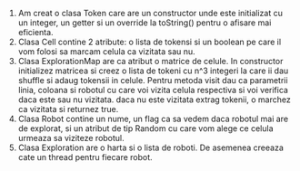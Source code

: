 1) Am creat o clasa Token care are un constructor unde este initializat cu un integer, un getter si un override la toString() pentru o afisare mai eficienta.
2) Clasa Cell contine 2 atribute: o lista de tokensi si un boolean pe care il vom folosi sa marcam celula ca vizitata sau nu.
3) Clasa ExplorationMap are ca atribut o matrice de celule. In constructor initializez matricea si creez o lista de tokeni cu n^3 integeri la care ii dau shuffle si
   adaug tokensii in celule. Pentru metoda visit dau ca parametrii linia, coloana si robotul cu care voi vizita celula respectiva si voi verifica daca este sau nu vizitata. daca nu este vizitata extrag tokenii, o marchez ca vizitata si returnez true.
4) Clasa Robot contine un nume, un flag ca sa vedem daca robotul mai are de explorat, si un atribut de tip Random cu care vom alege ce celula urmeaza sa viziteze robotul.
5) Clasa Exploration are o harta si o lista de roboti. De asemenea creeaza cate un thread pentru fiecare robot.
